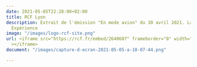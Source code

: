 ```yaml
---
date: 2021-05-05T22:28:00+02:00
title: RCF Lyon
description: Extrait de l'émission "En mode avion" du 30 avril 2021. La librairie
  Expérience
image: "/images/logo-rcf-site.png"
url: <iframe src="https://rcf.fr/embed/2640687" frameborder="0" width="100%" height="220"
  ></iframe>
document: "/images/capture-d-ecran-2021-05-05-a-18-07-44.png"

---
```

